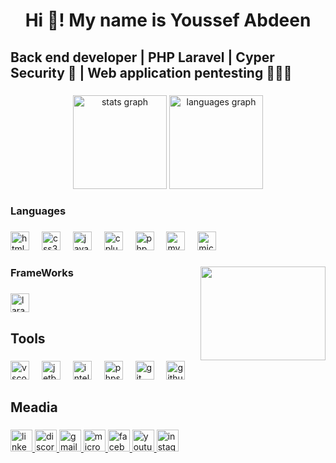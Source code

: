 <h1 align="center">Hi 👋! My name is Youssef Abdeen</h1>

###

<h2 align="left">Back end developer | PHP Laravel | Cyper Security 🔏 | Web application pentesting 👨🏻‍💻</h2>

###

<div align="center">
  <img src="https://github-readme-stats.vercel.app/api?username=YoussefAbdeen4&hide_title=false&hide_rank=false&show_icons=true&include_all_commits=true&count_private=true&disable_animations=false&theme=dracula&locale=en&hide_border=false" height="150" alt="stats graph"  />
  <img src="https://github-readme-stats.vercel.app/api/top-langs?username=YoussefAbdeen4&locale=en&hide_title=false&layout=compact&card_width=320&langs_count=5&theme=dracula&hide_border=false" height="150" alt="languages graph"  />
</div>

###

<h3 align="left">Languages</h3>

###

<div align="left">
  <img src="https://skillicons.dev/icons?i=html" height="30" alt="html5 logo"  />
  <img width="12" />
  <img src="https://skillicons.dev/icons?i=css" height="30" alt="css3 logo"  />
  <img width="12" />
  <img src="https://skillicons.dev/icons?i=java" height="30" alt="java logo"  />
  <img width="12" />
  <img src="https://skillicons.dev/icons?i=cpp" height="30" alt="cplusplus logo"  />
  <img width="12" />
  <img src="https://skillicons.dev/icons?i=php" height="30" alt="php logo"  />
  <img width="12" />
  <img src="https://skillicons.dev/icons?i=mysql" height="30" alt="mysql logo"  />
  <img width="12" />
  <img src="https://cdn.jsdelivr.net/gh/devicons/devicon/icons/microsoftsqlserver/microsoftsqlserver-plain.svg](https://img.icons8.com/?size=96&id=laYYF3dV0Iew&format=png" height="30" alt="microsoftsqlserver logo"  />
</div>

###

<img align="right" width="200" height="150" src="https://sm.ign.com/t/ign_in/screenshot/default/attack-on-titan-eren_duqn.2560.jpg"  />

###

<h3 align="left">FrameWorks</h3>

###

<div align="left">
  <img src="https://skillicons.dev/icons?i=laravel"  height="30" alt="laravel logo"/>
</div>

###

<h2 align="left">Tools</h2>

###

<div align="left">
  <img src="https://skillicons.dev/icons?i=vscode" height="30" alt="vscode logo"  />
  <img width="12" />
  <img src="https://cdn.jsdelivr.net/gh/devicons/devicon/icons/jetbrains/jetbrains-original.svg" width="30" height="30" alt="jetbrains logo"  />
  <img width="12" />
  <img src="https://cdn.jsdelivr.net/gh/devicons/devicon/icons/intellij/intellij-original.svg" width="30" height="30" alt="intellij logo"  />
  <img width="12" />
  <img src="https://cdn.jsdelivr.net/gh/devicons/devicon/icons/phpstorm/phpstorm-original.svg" width="30" height="30" alt="phpstorm logo"  />
  <img width="12" />
  <img src="https://skillicons.dev/icons?i=git" height="30" alt="git logo"  />
  <img width="12" />
  <img src="https://skillicons.dev/icons?i=github" height="30" alt="github logo"  />
</div>

###

<h2 align="left">Meadia</h2>

###

<div align="left">
  <a href="https://www.linkedin.com/in/youssef-abdeen-943577270/" target="_blank">
    <img src="https://img.shields.io/static/v1?message=LinkedIn&logo=linkedin&label=&color=0077B5&logoColor=white&labelColor=&style=for-the-badge" height="35" alt="linkedin logo"  />
  </a>
  <a href="youssef_abfeen4" target="_blank">
    <img src="https://img.shields.io/static/v1?message=Discord&logo=discord&label=&color=7289DA&logoColor=white&labelColor=&style=for-the-badge" height="35" alt="discord logo"  />
  </a>
  <a href="abdeenyoussef9@gmail.com" target="_blank">
    <img src="https://img.shields.io/static/v1?message=Gmail&logo=gmail&label=&color=D14836&logoColor=white&labelColor=&style=for-the-badge" height="35" alt="gmail logo"  />
  </a>
  <a href="2200715@student.eelu.edu.eg" target="_blank">
    <img src="https://img.shields.io/static/v1?message=Outlook&logo=microsoft-outlook&label=&color=0078D4&logoColor=white&labelColor=&style=for-the-badge" height="35" alt="microsoft-outlook logo"  />
  </a>
  <a href="https://www.facebook.com/share/1CNvVTGEDn/" target="_blank">
    <img src="https://img.shields.io/static/v1?message=Facebook&logo=facebook&label=&color=1877F2&logoColor=white&labelColor=&style=for-the-badge" height="35" alt="facebook logo"  />
  </a>
  <a href="https://www.youtube.com/@youssefabdeen/community" target="_blank">
    <img src="https://img.shields.io/static/v1?message=Youtube&logo=youtube&label=&color=FF0000&logoColor=white&labelColor=&style=for-the-badge" height="35" alt="youtube logo"  />
  </a>
  <a href="https://www.instagram.com/youssefabdeen4/" target="_blank">
    <img src="https://img.shields.io/static/v1?message=Instagram&logo=instagram&label=&color=E4405F&logoColor=white&labelColor=&style=for-the-badge" height="35" alt="instagram logo"  />
  </a>
</div>

###


###
